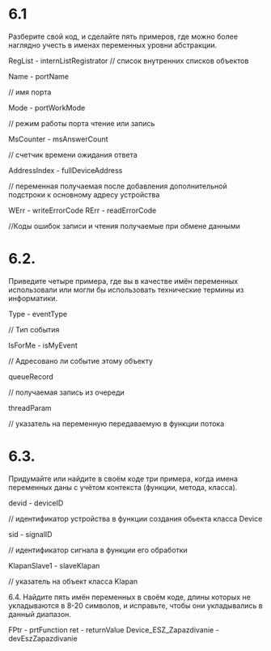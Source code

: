 # 6.1
Разберите свой код, и сделайте пять примеров, 
где можно более наглядно учесть в именах переменных уровни абстракции.

 RegList - internListRegistrator
 // список внутренних списков объектов

 Name - portName

 // имя порта 
 
 Mode - portWorkMode
 
// режим работы порта чтение или запись

MsCounter - msAnswerCount

// счетчик времени ожидания ответа 

 AddressIndex - fullDeviceAddress
 
// переменная получаемая после добавления дополнительной подстроки к основному адресу устройства

WErr - writeErrorCode
RErr - readErrorCode

//Коды ошибок записи и чтения получаемые при обмене данными

# 6.2. 
Приведите четыре примера, где вы в качестве имён переменных использовали или могли бы использовать технические термины из информатики.

Type - eventType 

// Тип события
 
 IsForMe - isMyEvent
 
 // Адресовано ли событие этому объекту

queueRecord 

// получаемая запись из очереди

threadParam 

// указатель на переменную передаваемую в функции потока

# 6.3. 
Придумайте или найдите в своём коде три примера, когда имена переменных даны с учётом контекста (функции, метода, класса).

devid - deviceID

// идентификатор устройства в функции создания обьекта класса Device

sid  - signalID 

// идентификатор сигнала в функции его обработки

KlapanSlave1  - slaveKlapan

// указатель на объект класса Klapan 


6.4. Найдите пять имён переменных в своём коде, длины которых не укладываются в 8-20 символов, и исправьте, чтобы они укладывались в данный диапазон.

FPtr - prtFunction
ret -  returnValue
Device_ESZ_Zapazdivanie - devEszZapazdivanie


